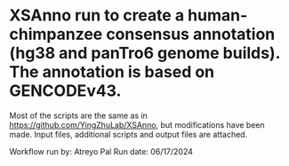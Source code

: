# XSAnno run to create a human-chimpanzee consensus annotation (hg38 and panTro6 genome builds). The annotation is based on GENCODEv43. 

Most of the scripts are the same as in https://github.com/YingZhuLab/XSAnno, but modifications have been made. Input files, additional scripts and output files are attached.

Workflow run by: Atreyo Pal
Run date: 06/17/2024
